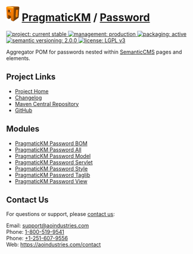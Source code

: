 # [<img src="ao-logo.png" alt="AO Logo" width="35" height="40">](https://github.com/aoindustries) [PragmaticKM](https://github.com/aoindustries/pragmatickm) / [Password](https://github.com/aoindustries/pragmatickm-password)
<p>
	<a href="https://aoindustries.com/life-cycle#project-current-stable">
		<img src="https://pragmatickm.com/ao-badges/project-current-stable.svg" alt="project: current stable" />
	</a>
	<a href="https://aoindustries.com/life-cycle#management-production">
		<img src="https://pragmatickm.com/ao-badges/management-production.svg" alt="management: production" />
	</a>
	<a href="https://aoindustries.com/life-cycle#packaging-active">
		<img src="https://pragmatickm.com/ao-badges/packaging-active.svg" alt="packaging: active" />
	</a>
	<br />
	<a href="http://semver.org/spec/v2.0.0.html">
		<img src="https://pragmatickm.com/ao-badges/semver-2.0.0.svg" alt="semantic versioning: 2.0.0" />
	</a>
	<a href="https://www.gnu.org/licenses/lgpl-3.0">
		<img src="https://pragmatickm.com/ao-badges/license-lgpl-3.0.svg" alt="license: LGPL v3" />
	</a>
</p>

Aggregator POM for passwords nested within [SemanticCMS](https://github.com/aoindustries/semanticcms) pages and elements.

## Project Links
* [Project Home](https://pragmatickm.com/password/)
* [Changelog](https://pragmatickm.com/password/changelog)
* [Maven Central Repository](https://search.maven.org/artifact/com.pragmatickm/pragmatickm-password)
* [GitHub](https://github.com/aoindustries/pragmatickm-password)

## Modules
* [PragmaticKM Password BOM](https://github.com/aoindustries/pragmatickm-password-bom)
* [PragmaticKM Password All](https://github.com/aoindustries/pragmatickm-password-all)
* [PragmaticKM Password Model](https://github.com/aoindustries/pragmatickm-password-model)
* [PragmaticKM Password Servlet](https://github.com/aoindustries/pragmatickm-password-servlet)
* [PragmaticKM Password Style](https://github.com/aoindustries/pragmatickm-password-style)
* [PragmaticKM Password Taglib](https://github.com/aoindustries/pragmatickm-password-taglib)
* [PragmaticKM Password View](https://github.com/aoindustries/pragmatickm-password-view)

## Contact Us
For questions or support, please [contact us](https://aoindustries.com/contact):

Email: [support@aoindustries.com](mailto:support@aoindustries.com)  
Phone: [1-800-519-9541](tel:1-800-519-9541)  
Phone: [+1-251-607-9556](tel:+1-251-607-9556)  
Web: https://aoindustries.com/contact
